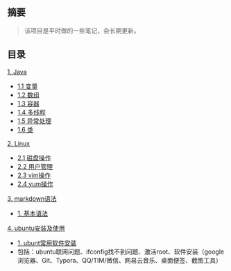 ## 摘要

> 该项目是平时做的一些笔记，会长期更新。

## 目录

<!--TOC-->

[1. Java](./Java/)

- [1.1 变量](./Java/变量.md)
- [1.2 数组](./Java/数组.md)
- [1.3 容器](./Java/容器.md)
- [1.4 多线程](./Java/多线程.md)
- [1.5 异常处理](./Java/异常处理.md)
- [1.6 类](./Java/类.md)

[2. Linux](./Linux/)

- [2.1 磁盘操作](./Linux/DiskManage.md)
- [2.2 用户管理](./Linux/userGroupManage.md)
- [2.3 vim操作](./Linux/vim.md)
- [2.4 yum操作](./Linux/yum.md)

[3. markdown语法](./mkd/)

- [1. 基本语法](./mkd/first.md)

[4. ubuntu安装及使用](./ubuntu/)

- [1. ubunt常用软件安装](./ubuntu/ubuntu安装过程.md)
- 包括：ubuntu联网问题、ifconfig找不到问题、激活root、软件安装（google浏览器、Git、Typora、QQ/TIM/微信、网易云音乐、桌面便签、截图工具）

<!--/TOC-->


